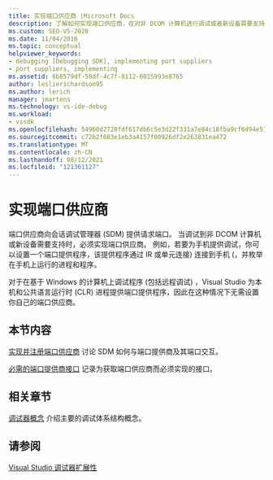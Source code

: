 ```yaml
---
title: 实现端口供应商 |Microsoft Docs
description: 了解如何实现端口供应商，在对非 DCOM 计算机进行调试或者新设备需要支持时，这是必需的。
ms.custom: SEO-VS-2020
ms.date: 11/04/2016
ms.topic: conceptual
helpviewer_keywords:
- debugging [Debugging SDK], implementing port suppliers
- port suppliers, implementing
ms.assetid: 6b8579df-58df-4c7f-8112-6015993e8765
author: leslierichardson95
ms.author: lerich
manager: jmartens
ms.technology: vs-ide-debug
ms.workload:
- vssdk
ms.openlocfilehash: 54960d2728fdf617db6c5e3d22f331a7e84c18fba9cf6d94e5140dab45e2916c
ms.sourcegitcommit: c72b2f603e1eb3a4157f00926df2e263831ea472
ms.translationtype: MT
ms.contentlocale: zh-CN
ms.lasthandoff: 08/12/2021
ms.locfileid: "121361127"
---
```

# <a name="implement-a-port-supplier"></a>实现端口供应商
端口供应商向会话调试管理器 (SDM) 提供请求端口。 当调试到非 DCOM 计算机或新设备需要支持时，必须实现端口供应商。 例如，若要为手机提供调试，你可以设置一个端口提供程序，该提供程序通过 IR 或单元连接) 连接到手机 (，并枚举在手机上运行的进程和程序。

 对于在基于 Windows 的计算机上调试程序 (包括远程调试) ，Visual Studio 为本机和公共语言运行时 (CLR) 进程提供端口提供程序，因此在这种情况下无需设置你自己的端口供应商。

## <a name="in-this-section"></a>本节内容
 [实现并注册端口供应商](../../extensibility/debugger/implementing-and-registering-a-port-supplier.md) 讨论 SDM 如何与端口提供商及其端口交互。

 [必需的端口提供商接口](../../extensibility/debugger/required-port-supplier-interfaces.md) 记录为获取端口供应商而必须实现的接口。

## <a name="related-sections"></a>相关章节
 [调试器概念](../../extensibility/debugger/debugger-concepts.md) 介绍主要的调试体系结构概念。

## <a name="see-also"></a>请参阅
 [Visual Studio 调试器扩展性](../../extensibility/debugger/visual-studio-debugger-extensibility.md)
